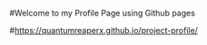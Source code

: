 #Welcome to my Profile Page using Github pages 

#https://quantumreaperx.github.io/project-profile/
